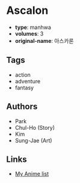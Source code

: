 # Ascalon

-   **type**: manhwa
-   **volumes**: 3
-   **original-name**: 아스카론

## Tags

-   action
-   adventure
-   fantasy

## Authors

-   Park
-   Chul-Ho (Story)
-   Kim
-   Sung-Jae (Art)

## Links

-   [My Anime list](https://myanimelist.net/manga/17432/Ascalon)
